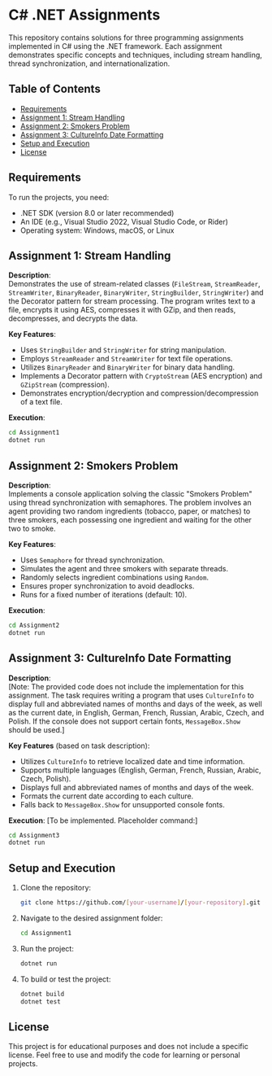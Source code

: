 # C# .NET Assignments

This repository contains solutions for three programming assignments implemented in C# using the .NET framework. Each assignment demonstrates specific concepts and techniques, including stream handling, thread synchronization, and internationalization.

## Table of Contents
- [Requirements](#requirements)
- [Assignment 1: Stream Handling](#assignment-1-stream-handling)
- [Assignment 2: Smokers Problem](#assignment-2-smokers-problem)
- [Assignment 3: CultureInfo Date Formatting](#assignment-3-cultureinfo-date-formatting)
- [Setup and Execution](#setup-and-execution)
- [License](#license)

## Requirements
To run the projects, you need:
- .NET SDK (version 8.0 or later recommended)
- An IDE (e.g., Visual Studio 2022, Visual Studio Code, or Rider)
- Operating system: Windows, macOS, or Linux

## Assignment 1: Stream Handling
**Description**:  
Demonstrates the use of stream-related classes (`FileStream`, `StreamReader`, `StreamWriter`, `BinaryReader`, `BinaryWriter`, `StringBuilder`, `StringWriter`) and the Decorator pattern for stream processing. The program writes text to a file, encrypts it using AES, compresses it with GZip, and then reads, decompresses, and decrypts the data.

**Key Features**:
- Uses `StringBuilder` and `StringWriter` for string manipulation.
- Employs `StreamReader` and `StreamWriter` for text file operations.
- Utilizes `BinaryReader` and `BinaryWriter` for binary data handling.
- Implements a Decorator pattern with `CryptoStream` (AES encryption) and `GZipStream` (compression).
- Demonstrates encryption/decryption and compression/decompression of a text file.

**Execution**:
```bash
cd Assignment1
dotnet run
```

## Assignment 2: Smokers Problem
**Description**:  
Implements a console application solving the classic "Smokers Problem" using thread synchronization with semaphores. The problem involves an agent providing two random ingredients (tobacco, paper, or matches) to three smokers, each possessing one ingredient and waiting for the other two to smoke.

**Key Features**:
- Uses `Semaphore` for thread synchronization.
- Simulates the agent and three smokers with separate threads.
- Randomly selects ingredient combinations using `Random`.
- Ensures proper synchronization to avoid deadlocks.
- Runs for a fixed number of iterations (default: 10).

**Execution**:
```bash
cd Assignment2
dotnet run
```

## Assignment 3: CultureInfo Date Formatting
**Description**:  
[Note: The provided code does not include the implementation for this assignment. The task requires writing a program that uses `CultureInfo` to display full and abbreviated names of months and days of the week, as well as the current date, in English, German, French, Russian, Arabic, Czech, and Polish. If the console does not support certain fonts, `MessageBox.Show` should be used.]

**Key Features** (based on task description):
- Utilizes `CultureInfo` to retrieve localized date and time information.
- Supports multiple languages (English, German, French, Russian, Arabic, Czech, Polish).
- Displays full and abbreviated names of months and days of the week.
- Formats the current date according to each culture.
- Falls back to `MessageBox.Show` for unsupported console fonts.

**Execution**:
[To be implemented. Placeholder command:]
```bash
cd Assignment3
dotnet run
```

## Setup and Execution
1. Clone the repository:
   ```bash
   git clone https://github.com/[your-username]/[your-repository].git
   ```
2. Navigate to the desired assignment folder:
   ```bash
   cd Assignment1
   ```
3. Run the project:
   ```bash
   dotnet run
   ```
4. To build or test the project:
   ```bash
   dotnet build
   dotnet test
   ```

## License

This project is for educational purposes and does not include a specific license. Feel free to use and modify the code for learning or personal projects.
